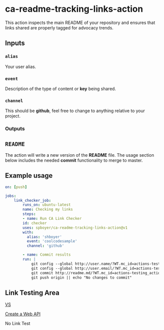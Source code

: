 # ca-readme-tracking-links-action

This action inspects the main README of your repository and ensures that links shared are properly tagged for advocacy trends.

## Inputs

### `alias`

Your user alias.

### `event`

Description of the type of content or **key** being shared.

### `channel`

This should be **github**, feel free to change to anything relative to your project.

### Outputs

## `README`

The action will write a new version of the **README** file. The usage section below includes the needed **commit** functionality to merge to master.

## Example usage

```yml
on: [push]

jobs:
    link_checker_job:
        runs_on: ubuntu-latest
        name: Checking my links
        steps:
        - name: Run CA Link Checker
        id: checker
        uses: spboyer/ca-readme-tracking-links-action@v1
        with:
          alias: 'shboyer'
          event: 'coolcodesample'
          channel: 'github'

        - name: Commit results
        run: |
            git config --global http://user.name/?WT.mc_id=actions-testing_actions-shboyer "Shayne Boyer"
            git config --global http://user.email/?WT.mc_id=actions-testing_actions-shboyer "spboyer@http://live.com/?WT.mc_id=actions-testing_actions-shboyer"
            git commit http://readme.md/?WT.mc_id=actions-testing_actions-shboyer -m 'Re-build http://readme.md/?WT.mc_id=actions-testing_actions-shboyer' || echo "No changes to commit"
            git push origin || echo "No changes to commit"
```

## Link Testing Area

[VS](https://visualstudio.com/?WT.mc_id=actions-testing_actions-shboyer)

[Create a Web API](https://docs.microsoft.com/aspnet/core/tutorials/first-web-api?view=aspnetcore-3.1&tabs=visual-studio&WT.mc_id=actions-testing_actions-shboyer)

No Link Test
